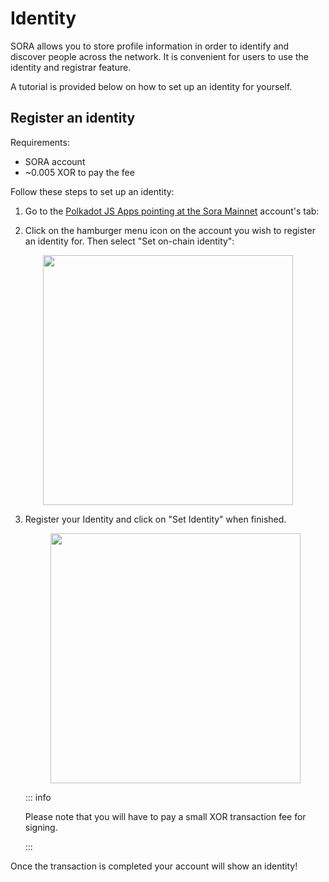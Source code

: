 # Identity

SORA allows you to store profile information in order to identify and discover people across the network. It is convenient for users to use the identity and registrar feature.

A tutorial is provided below on how to set up an identity for yourself.

## Register an identity

Requirements:

* SORA account
* ~0.005 XOR to pay the fee

Follow these steps to set up an identity:

1. Go to the [Polkadot JS Apps pointing at the Sora Mainnet](https://polkadot.js.org/apps/?rpc=wss%3A%2F%2Fws.sora2.soramitsu.co.jp#/accounts) account's tab:

2. Click on the hamburger menu icon on the account you wish to register an identity for. Then select "Set on-chain identity":

  <center><img src="/.gitbook/assets/id-select-menu.png" width="400"></center>

3. Register your Identity and click on "Set Identity" when finished.

    <center><img src="/.gitbook/assets/id-register-id.png" width="400"></center>

    ::: info

    Please note that you will have to pay a small XOR transaction fee for signing.

    :::

Once the transaction is completed your account will show an identity!
